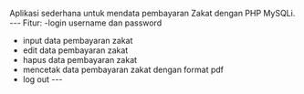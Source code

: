 Aplikasi sederhana untuk mendata pembayaran Zakat dengan PHP MySQLi.
*---*
Fitur:
-login username dan password
- input data pembayaran zakat 
- edit data pembayaran zakat
- hapus data pembayaran zakat
- mencetak data pembayaran zakat dengan format pdf
- log out
*---*